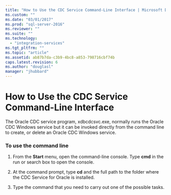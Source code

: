 ```yaml
---
title: "How to Use the CDC Service Command-Line Interface | Microsoft Docs"
ms.custom: ""
ms.date: "03/01/2017"
ms.prod: "sql-server-2016"
ms.reviewer: ""
ms.suite: ""
ms.technology: 
  - "integration-services"
ms.tgt_pltfrm: ""
ms.topic: "article"
ms.assetid: ab87b7da-c3b9-4bc8-a853-798716cbf74b
caps.latest.revision: 6
ms.author: "douglasl"
manager: "jhubbard"
---
```

# How to Use the CDC Service Command-Line Interface
  The Oracle CDC service program, xdbcdcsvc.exe, normally runs the Oracle CDC Windows service but it can be invoked directly from the command line to create, or delete an Oracle CDC Windows service.  
  
### To use the command line  
  
1.  From the **Start** menu, open the command-line console. Type **cmd** in the run or search box to open the console.  
  
2.  At the command prompt, type **cd** and the full path to the folder where the CDC Service for Oracle is installed.  
  
3.  Type the command that you need to carry out one of the possible tasks.  
  
  